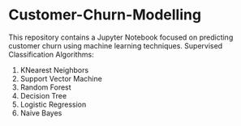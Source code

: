 # Customer-Churn-Modelling
This repository contains a Jupyter Notebook focused on predicting customer churn using machine learning techniques.
Supervised Classification Algorithms:
1. KNearest Neighbors
2. Support Vector Machine
3. Random Forest
4. Decision Tree
5. Logistic Regression
6. Naive Bayes
